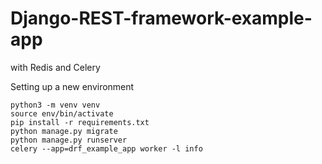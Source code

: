# Django-REST-framework-example-app
with Redis and Celery

Setting up a new environment 
```
python3 -m venv venv
source env/bin/activate
pip install -r requirements.txt
python manage.py migrate
python manage.py runserver
celery --app=drf_example_app worker -l info
```
